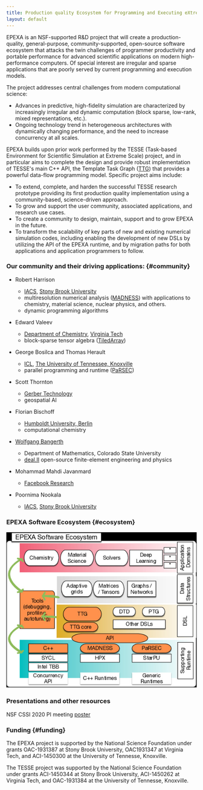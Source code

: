 ```yaml
---
title: Production quality Ecosystem for Programming and Executing eXtreme-scale Applications (EPEXA)
layout: default
---
```


EPEXA is an NSF-supported R&amp;D project that will create a
        production-quality, general-purpose, community-supported, open-source
        software ecosystem that attacks the twin challenges of programmer
        productivity and portable performance for advanced scientific
        applications on modern high-performance computers. Of special interest
        are irregular and sparse applications that are poorly served by current
        programming and execution models.

The project addresses central challenges from modern computational
        science:
* Advances in predictive, high-fidelity simulation are characterized by
          increasingly irregular and dynamic computation (block sparse,
          low-rank, mixed representations, etc.).
* Ongoing technology trend in heterogeneous architectures with
          dynamically changing performance, and the need to increase concurrency
          at all scales.

EPEXA builds upon prior work performed by the TESSE (Task-based
        Environment for Scientific Simulation at Extreme Scale) project, and in
        particular aims to complete the design and provide robust implementation
        of TESSE's main C++ API, the Template Task Graph ([TTG](ttg/)) that provides a
        powerful data-flow programming model. Specific project aims include:

* To extend, complete, and harden the successful TESSE research
          prototype providing its first production quality implementation using
          a community-based, science-driven approach.
* To grow and support the user community, associated applications, and
          research use cases.
* To create a community to design, maintain, support and to grow EPEXA
          in the future.
* To transform the scalability of key parts of new and existing
          numerical simulation codes, including enabling the development of new
          DSLs by utilizing the API of the EPEXA runtime, and by migration paths
          for both applications and application programmers to follow.

### Our community and their driving applications: {#community}

* Robert Harrison
    - [IACS](http://www.iacs.stonybrook.edu/), [Stony Brook University](http://www.stonybrook.edu/)
    - multiresolution numerical analysis ([MADNESS](https://github.com/m-a-d-n-e-s-s/madness)) with applications to chemistry, material science, nuclear physics, and others.
    - dynamic programming algorithms

* Edward Valeev
    - [Department of Chemistry](http://www.chem.vt.edu/), [Virginia Tech](https://www.vt.edu/)
    - block-sparse tensor algebra ([TiledArray](https://github.com/ValeevGroup/tiledarray))

* George Bosilca and Thomas Herault
    - [ICL](http://www.icl.utk.edu/), [The University of Tennessee, Knoxville](http://www.utk.edu/)
    - parallel programming and runtime ([PaRSEC](http://icl.utk.edu/parsec/))  

* Scott Thornton 
    - [Gerber Technology](http://www.gerbertechnology.com)
    - geospatial AI

* Florian Bischoff
    - [Humboldt University, Berlin](https://bit.ly/2RZG2q0)
    - computational chemistry

* [Wolfgang Bangerth](https://www.math.colostate.edu/%7Ebangerth/)
    - Department of Mathematics, Colorado State University
    - [deal.II](https://www.dealii.org) open-source finite-element engineering and physics

* Mohammad Mahdi Javanmard
    - [Facebook Research](https://research.fb.com/)

* Poornima Nookala
    - [IACS](http://www.iacs.stonybrook.edu/), [Stony Brook University](http://www.stonybrook.edu/)
        
      
### EPEXA Software Ecosystem {#ecosystem}

![EPEXA Software Ecosystem (image)](images/epexa_software_ecosystem.jpg "EPEXA Software Ecosystem")

### Presentations and other resources

NSF CSSI 2020 PI meeting [poster](https://figshare.com/articles/Poster_CSSI_EPEXA_2020_pdf/11796048)

### Funding {#funding}

The EPEXA project is supported by the National
                              Science Foundation under grants OAC-1931387 at
                              Stony Brook University, OAC1931347 at Virginia
                              Tech, and ACI-1450300 at the University of
                              Tennesse, Knoxville.

The TESSE project was supported by the National
                              Science Foundation under grants ACI-1450344 at
                              Stony Brook University, ACI-1450262 at Virginia
                              Tech, and OAC-1931384 at the University of
                              Tennesse, Knoxville.


<!--Content is written in [Markdown](https://learnxinyminutes.com/docs/markdown/).
-->
<!--
You can use HTML elements in Markdown, such as the comment element, and they won't
be affected by a markdown parser. However, if you create an HTML element in your
markdown file, you cannot use markdown syntax within that element's contents.
-->
